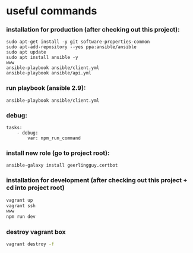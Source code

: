 # useful commands

### installation for production (after checking out this project):

```
sudo apt-get install -y git software-properties-common
sudo apt-add-repository --yes ppa:ansible/ansible
sudo apt update
sudo apt install ansible -y
www
ansible-playbook ansible/client.yml
ansible-playbook ansible/api.yml
```

### run playbook (ansible 2.9):

```
ansible-playbook ansible/client.yml
```

### debug:

```
tasks:
    - debug:
        var: npm_run_command
```

### install new role (go to project root):

```
ansible-galaxy install geerlingguy.certbot
```

### installation for development (after checking out this project + cd into project root)

```sh
vagrant up
vagrant ssh
www
npm run dev
```

### destroy vagrant box

```sh
vagrant destroy -f
```